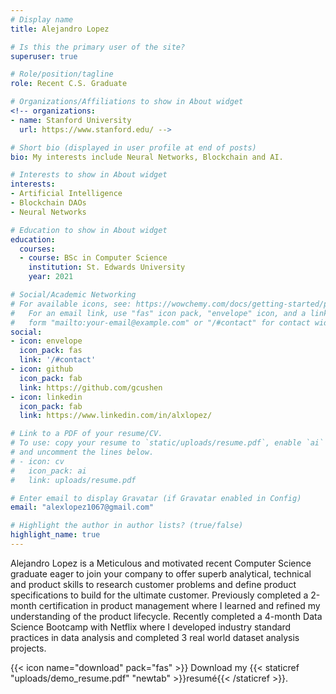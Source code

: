 ```yaml
---
# Display name
title: Alejandro Lopez

# Is this the primary user of the site?
superuser: true

# Role/position/tagline
role: Recent C.S. Graduate

# Organizations/Affiliations to show in About widget
<!-- organizations:
- name: Stanford University
  url: https://www.stanford.edu/ -->

# Short bio (displayed in user profile at end of posts)
bio: My interests include Neural Networks, Blockchain and AI.

# Interests to show in About widget
interests:
- Artificial Intelligence
- Blockchain DAOs
- Neural Networks

# Education to show in About widget
education:
  courses:
  - course: BSc in Computer Science 
    institution: St. Edwards University 
    year: 2021

# Social/Academic Networking
# For available icons, see: https://wowchemy.com/docs/getting-started/page-builder/#icons
#   For an email link, use "fas" icon pack, "envelope" icon, and a link in the
#   form "mailto:your-email@example.com" or "/#contact" for contact widget.
social:
- icon: envelope
  icon_pack: fas
  link: '/#contact'
- icon: github
  icon_pack: fab
  link: https://github.com/gcushen
- icon: linkedin
  icon_pack: fab
  link: https://www.linkedin.com/in/alxlopez/

# Link to a PDF of your resume/CV.
# To use: copy your resume to `static/uploads/resume.pdf`, enable `ai` icons in `params.toml`, 
# and uncomment the lines below.
# - icon: cv
#   icon_pack: ai
#   link: uploads/resume.pdf

# Enter email to display Gravatar (if Gravatar enabled in Config)
email: "alexlopez1067@gmail.com"

# Highlight the author in author lists? (true/false)
highlight_name: true
---
```


Alejandro Lopez is a Meticulous and motivated recent Computer Science graduate eager to join your company to offer superb analytical, technical and product skills to research customer problems and define product specifications to build for the ultimate customer. Previously completed a 2-month certification in product management where I learned and refined my understanding of the product lifecycle. Recently completed a 4-month Data Science Bootcamp with Netflix where I developed industry standard practices in data analysis and completed 3 real world dataset analysis projects. 



{{< icon name="download" pack="fas" >}} Download my {{< staticref "uploads/demo_resume.pdf" "newtab" >}}resumé{{< /staticref >}}.
